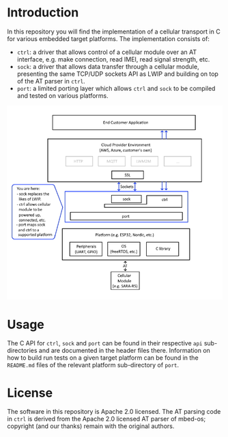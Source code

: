 # Introduction
In this repository you will find the implementation of a cellular transport in C for various embedded target platforms.  The implementation consists of:

- `ctrl`: a driver that allows control of a cellular module over an AT interface, e.g. make connection, read IMEI, read signal strength, etc.
- `sock`: a driver that allows data transfer through a cellular module, presenting the same TCP/UDP sockets API as LWIP and building on top of the AT parser in `ctrl`.
- `port`: a limited porting layer which allows `ctrl` and `sock` to be compiled and tested on various platforms.

![Architecture](pics-for-readme/architecture.jpg)

# Usage
The C API for `ctrl`, `sock` and `port` can be found in their respective `api` sub-directories and are documented in the header files there.  Information on how to build run tests on a given target platform can be found in the `README.md` files of the relevant platform sub-directory of `port`.

# License
The software in this repository is Apache 2.0 licensed.  The AT parsing code in `ctrl` is derived from the Apache 2.0 licensed AT parser of mbed-os; copyright (and our thanks) remain with the original authors.